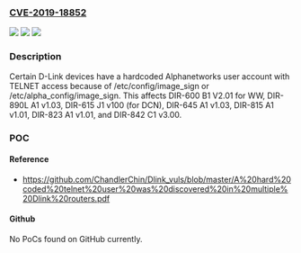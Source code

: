 ### [CVE-2019-18852](https://cve.mitre.org/cgi-bin/cvename.cgi?name=CVE-2019-18852)
![](https://img.shields.io/static/v1?label=Product&message=n%2Fa&color=blue)
![](https://img.shields.io/static/v1?label=Version&message=n%2Fa&color=blue)
![](https://img.shields.io/static/v1?label=Vulnerability&message=n%2Fa&color=brighgreen)

### Description

Certain D-Link devices have a hardcoded Alphanetworks user account with TELNET access because of /etc/config/image_sign or /etc/alpha_config/image_sign. This affects DIR-600 B1 V2.01 for WW, DIR-890L A1 v1.03, DIR-615 J1 v100 (for DCN), DIR-645 A1 v1.03, DIR-815 A1 v1.01, DIR-823 A1 v1.01, and DIR-842 C1 v3.00.

### POC

#### Reference
- https://github.com/ChandlerChin/Dlink_vuls/blob/master/A%20hard%20coded%20telnet%20user%20was%20discovered%20in%20multiple%20Dlink%20routers.pdf

#### Github
No PoCs found on GitHub currently.

